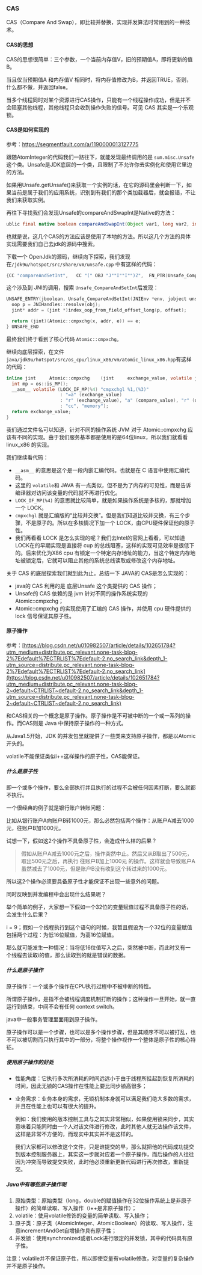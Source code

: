 ### CAS

CAS（Compare And Swap），即比较并替换，实现并发算法时常用到的一种技术。

#### CAS的思想

CAS的思想很简单：三个参数，一个当前内存值V，旧的预期值A，即将更新的值B。

当且仅当预期值A 和内存值V 相同时，将内存值修改为B，并返回TRUE，否则，什么都不做，并返回false。

当多个线程同时对某个资源进行CAS操作，只能有一个线程操作成功，但是并不会阻塞其他线程，其他线程只会收到操作失败的信号。可见 CAS 其实是一个乐观锁。

#### CAS是如何实现的

参考：https://segmentfault.com/a/1190000013127775

跟随AtomInteger的代码我们一路往下，就能发现最终调用的是 `sum.misc.Unsafe` 这个类。Unsafe是JDK底层的一个类，且限制了不允许你去实例化和使用它里边的方法。

如果用Unsafe.getUnsafe()来获取一个实例的话，在它的源码里会判断一下，如果当前是属于我们的应用系统，识别到有我们的那个类加载器后，就会报错，不让我们来获取实例。

再往下寻找我们会发现Unsafe的compareAndSwapInt是Native的方法：

```java
ublic final native boolean compareAndSwapInt(Object var1, long var2, int var4, int var5);
```

也就是说，这几个CAS的方法应该是使用了本地的方法。所以这几个方法的具体实现需要我们自己去jdk的源码中搜索。

下载一个 OpenJdk的源码，继续向下探索，我们发现在`/jdk9u/hotspot/src/share/vm/unsafe.cpp` 中有这样的代码：

```c
{CC "compareAndSetInt",   CC "(" OBJ "J""I""I"")Z",  FN_PTR(Unsafe_CompareAndSetInt)},
```

这个涉及到 JNI的调用，搜索 `Unsafe_CompareAndSetInt`后发现：

```c
UNSAFE_ENTRY(jboolean, Unsafe_CompareAndSetInt(JNIEnv *env, jobject unsafe, jobject obj, jlong offset, jint e, jint x)) {
  oop p = JNIHandles::resolve(obj);
  jint* addr = (jint *)index_oop_from_field_offset_long(p, offset);

  return (jint)(Atomic::cmpxchg(x, addr, e)) == e;
} UNSAFE_END
```

最终我们终于看到了核心代码 `Atomic::cmpxchg`。

继续向底层探索，在文件`java/jdk9u/hotspot/src/os_cpu/linux_x86/vm/atomic_linux_x86.hpp`有这样的代码：

```c
inline jint     Atomic::cmpxchg    (jint     exchange_value, volatile jint*     dest, jint     compare_value, cmpxchg_memory_order order) {
  int mp = os::is_MP();
  __asm__ volatile (LOCK_IF_MP(%4) "cmpxchgl %1,(%3)"
                    : "=a" (exchange_value)
                    : "r" (exchange_value), "a" (compare_value), "r" (dest), "r" (mp)
                    : "cc", "memory");
  return exchange_value;
}
```



我们通过文件名可以知道，针对不同的操作系统 JVM 对于 Atomic::cmpxchg 应该有不同的实现。由于我们服务基本都是使用的是64位linux，所以我们就看看linux_x86 的实现。



我们继续看代码：

- `__asm__` 的意思是这个是一段内嵌汇编代码。也就是在 C 语言中使用汇编代码。
- 这里的 `volatile`和 JAVA 有一点类似，但不是为了内存的可见性，而是告诉编译器对访问该变量的代码就不再进行优化。
- `LOCK_IF_MP(%4)` 的意思就比较简单，就是如果操作系统是多核的，那就增加一个 LOCK。
- `cmpxchgl` 就是汇编版的“比较并交换”。但是我们知道比较并交换，有三个步骤，不是原子的。所以在多核情况下加一个 LOCK，由CPU硬件保证他的原子性。
- 我们再看看 LOCK 是怎么实现的呢？我们去Intel的官网上看看，可以知道LOCK在的早期实现是直接将 cup 的总线阻塞，这样的实现可见效率是很低下的。后来优化为X86 cpu 有锁定一个特定内存地址的能力，当这个特定内存地址被锁定后，它就可以阻止其他的系统总线读取或修改这个内存地址。

关于 CAS 的底层探索我们就到此为止。总结一下 JAVA的 CAS是怎么实现的：

- java的 CAS 利用的是 底层Unsafe 这个类提供的 CAS 操作；
- Unsafe的 CAS 依赖的是 jvm 针对不同的操作系统实现的 Atomic::cmpxchg；
-  Atomic::cmpxchg 的实现使用了汇编的 CAS 操作，并使用 cpu 硬件提供的 lock 信号保证其原子性。

#### 原子操作

参考：[https://blog.csdn.net/u010982507/article/details/102651784?utm_medium=distribute.pc_relevant.none-task-blog-2%7Edefault%7ECTRLIST%7Edefault-2.no_search_link&depth_1-utm_source=distribute.pc_relevant.none-task-blog-2%7Edefault%7ECTRLIST%7Edefault-2.no_search_link](https://blog.csdn.net/u010982507/article/details/102651784?utm_medium=distribute.pc_relevant.none-task-blog-2~default~CTRLIST~default-2.no_search_link&depth_1-utm_source=distribute.pc_relevant.none-task-blog-2~default~CTRLIST~default-2.no_search_link)

和CAS相关的一个概念是原子操作。原子操作是不可被中断的一个或一系列的操作。而CAS则是 Java 中保持原子操作的一种方式。

从Java1.5开始，JDK 的并发包里就提供了一些类来支持原子操作，都是以Atomic开头的。

volatile不能保证类似i++这样操作的原子性，CAS能保证。

##### 什么是原子性

即一个或多个操作，要么全部执行并且执行的过程不会被任何因素打断，要么就都不执行。

一个很经典的例子就是银行账户转账问题：

比如从银行账户A向账户B转1000元，那么必然包括两个操作：从账户A减去1000元，往账户B加1000元。

试想一下，假如这2个操作不具备原子性，会造成什么样的后果？

>  假如从账户A减去1000元之后，操作突然中止。然后又从B取出了500元，取出500元之后，再执行 往账户B加上1000元 的操作。这样就会导致账户A虽然减去了1000元，但是账户B没有收到这个转过来的1000元。

所以这2个操作必须要具备原子性才能保证不出现一些意外的问题。

同时反映到并发编程中会出现什么结果呢？

举个简单的例子，大家想一下假如一个32位的变量赋值过程不具备原子性的话，会发生什么后果？

i = 9；假如一个线程执行到这个语句的时候，我暂且假设为一个32位的变量赋值包括两个过程：为低16位赋值，为高16位赋值。

那么就可能发生一种情况：当将低16位值写入之后，突然被中断，而此时又有一个线程去读取i的值，那么读取到的就是错误的数据。

##### 什么是原子操作

原子操作：一个或多个操作在CPU执行过程中不被中断的特性。

所谓原子操作，是指不会被线程调度机制打断的操作；这种操作一旦开始，就一直运行到结束，中间不会有任何 context switch。

java中一般事务管理里面用到原子操作。

原子操作可以是一个步骤，也可以是多个操作步骤，但是其顺序不可以被打乱，也不可以被切割而只执行其中的一部分，将整个操作视作一个整体是原子性的核心特征。

##### 使用原子操作的好处

- 性能角度：它执行多次所消耗的时间远远小于由于线程所挂起到恢复所消耗的时间，因此无锁的CAS操作在性能上要比同步锁高很多；

- 业务需求：业务本身的需求，无锁机制本身就可以满足我们绝大多数的需求，并且在性能上也可以有很大的提升。

  例如：我们使用的版本控制工具与之其实非常相似，如果使用锁来同步，其实意味着只能同时由一个人对该文件进行修改，此时其他人就无法操作该文件，这样是非常不方便的，而现实中其实并不是这样的。

  我们大家都可以修改这个文件，只是谁提交的早，那么就把他的代码成功提交到版本控制服务器上，其实这一步就对应着一个原子操作，而后操作的人往往因为冲突而导致提交失败，此时他必须重新更新代码进行再次修改，重新提交。

##### Java中有哪些原子操作呢

1. 原始类型：原始类型（long，double的赋值操作在32位操作系统上是非原子操作）的简单读取、写入操作（i++是非原子操作）；
2. volatile：使用volatile修饰的变量的简单读取、写入操作；
3. 原子类：原子类（AtomicInteger、AtomicBoolean）的读取、写入操作，注意incrementAndGet自增操作具有原子性；
4. 并发锁：使用synchronized或者Lock进行限定的并发锁，其中的代码具有原子性。

注意：volatile并不保证原子性，所以即使变量有volatile修改，对变量的复杂操作并不是原子操作。